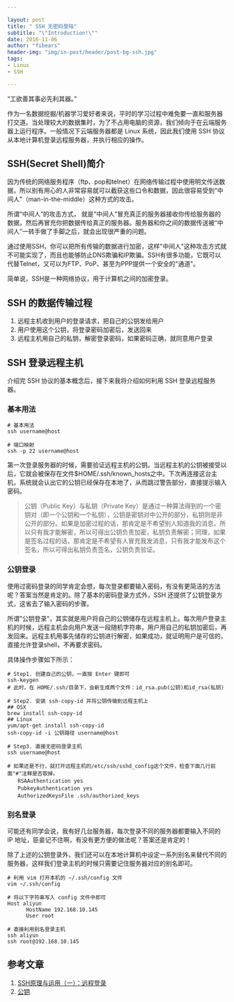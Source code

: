 ```yaml
---

layout: post
title: " SSH 无密码登陆"
subtitle: "\"Introduction!\""
date: 2016-11-06
author: "fibears"
header-img: "img/in-post/header/post-bg-ssh.jpg"
tags:
- Linux
- SSH

---
```


“工欲善其事必先利其器。”

作为一名数据挖掘/机器学习爱好者来说，平时的学习过程中难免要一直和服务器打交道。当处理较大的数据集时，为了不占用电脑的资源，我们倾向于在云端服务器上运行程序。一般情况下云端服务器都是 Linux 系统，因此我们使用 SSH 协议从本地计算机登录远程服务器，并执行相应的操作。


## SSH(Secret Shell)简介

因为传统的网络服务程序（ftp、pop和telnet）在网络传输过程中使用明文传送数据，所以别有用心的人非常容易就可以截获这些口令和数据，因此很容易受到“中间人”（man-in-the-middle）这种方式的攻击。

所谓“中间人”的攻击方式， 就是“中间人”冒充真正的服务器接收你传给服务器的数据，然后再冒充你把数据传给真正的服务器。服务器和你之间的数据传送被“中间人”一转手做了手脚之后，就会出现很严重的问题。

通过使用SSH，你可以把所有传输的数据进行加密，这样"中间人"这种攻击方式就不可能实现了，而且也能够防止DNS欺骗和IP欺骗。SSH有很多功能，它既可以代替Telnet，又可以为FTP、PoP、甚至为PPP提供一个安全的"通道"。

简单说，SSH是一种网络协议，用于计算机之间的加密登录。

## SSH 的数据传输过程

1. 远程主机收到用户的登录请求，把自己的公钥发给用户
2. 用户使用这个公钥，将登录密码加密后，发送回来
3. 远程主机用自己的私钥，解密登录密码，如果密码正确，就同意用户登录

## SSH 登录远程主机

介绍完 SSH 协议的基本概念后，接下来我将介绍如何利用 SSH 登录远程服务器。

### 基本用法

```shell
# 基本用法
ssh username@host

# 端口映射
ssh -p 22 username@host

```

第一次登录服务器的时候，需要验证远程主机的公钥。当远程主机的公钥被接受以后，它就会被保存在文件$HOME/.ssh/known_hosts之中。下次再连接这台主机，系统就会认出它的公钥已经保存在本地了，从而跳过警告部分，直接提示输入密码。

>公钥（Public Key）与私钥（Private Key）是通过一种算法得到的一个密钥对（即一个公钥和一个私钥），公钥是密钥对中公开的部分，私钥则是非公开的部分。如果是加密过程的话，那肯定是不希望别人知道我的消息，所以只有我才能解密，所以可得出公钥负责加密，私钥负责解密；同理，如果是签名过程的话，那肯定是不希望有人冒充我发消息，只有我才能发布这个签名，所以可得出私钥负责签名，公钥负责验证。

### 公钥登录

使用过密码登录的同学肯定会想，每次登录都要输入密码，有没有更简洁的方法呢？答案当然是肯定的。除了基本的密码登录方式外，SSH 还提供了公钥登录方式，这省去了输入密码的步骤。

所谓"公钥登录"，其实就是用户将自己的公钥储存在远程主机上。每次用户登录主机的时候，远程主机会向用户发送一段随机字符串，用户用自己的私钥加密后，再发回来。远程主机用事先储存的公钥进行解密，如果成功，就证明用户是可信的，直接允许登录shell，不再要求密码。

具体操作步骤如下所示：

```shell
# Step1. 创建自己的公钥，一直按 Enter 键即可
ssh-keygen
# 此时，在 HOME/.ssh/目录下，会新生成两个文件：id_rsa.pub(公钥)和id_rsa(私钥)

# Step2. 安装 ssh-copy-id 并将公钥传输到远程主机上
## OSX
brew install ssh-copy-id
## Linux
yum/apt-get install ssh-copy-id
ssh-copy-id -i 公钥路径 username@host

# Step3. 直接无密码登录主机
ssh username@host

# 如果还是不行，就打开远程主机的/etc/ssh/sshd_config这个文件，检查下面几行前面"#"注释是否取掉。
　　RSAAuthentication yes
　　PubkeyAuthentication yes
　　AuthorizedKeysFile .ssh/authorized_keys

```

### 别名登录

可能还有同学会说，我有好几台服务器，每次登录不同的服务器都要输入不同的 IP 地址，臣妾记不住啊，有没有更方便的做法呢？答案还是肯定的！

除了上述的公钥登录外，我们还可以在本地计算机中设定一系列别名来替代不同的服务器，这样我们登录主机的时候只需要记住服务器对应的别名即可。

```shell
# 利用 vim 打开本机的 ~/.ssh/config 文件
vim ~/.ssh/config

# 将以下字符串写入 config 文件中即可
Host aliyun
      HostName 192.168.10.145
      User root
      
# 直接利用别名登录主机
ssh aliyun
ssh root@192.168.10.145

```


## 参考文章

1. [SSH原理与运用（一）：远程登录](http://www.ruanyifeng.com/blog/2011/12/ssh_remote_login.html)
2. [公钥](http://baike.baidu.com/link?url=MB4ePdUoEro9-oQZfPyS9XF26cizFkOSX5Ol7-HzeyHl-MUh2y0nrITT7201K7mPG9YdORTRasTcDqFMRcT_3faURz8GRNV_uAt8A-6OWzK)

